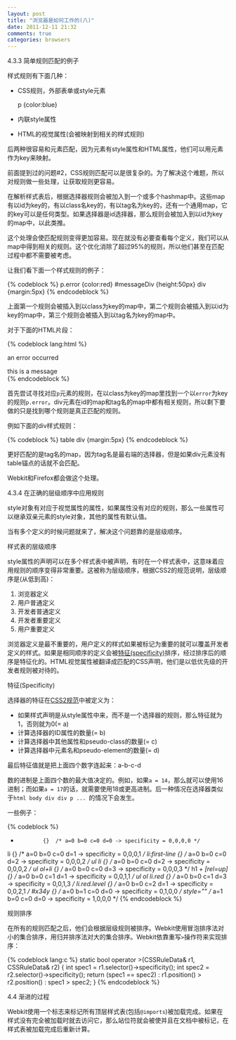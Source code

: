 ```yaml
---
layout: post
title: "浏览器是如何工作的(八)"
date: 2011-12-11 21:32
comments: true
categories: browsers
---
```

4.3.3 简单规则匹配的例子

样式规则有下面几种：

* CSS规则，外部表单或style元素

    p {color:blue}

* 内联style属性

    <p style="color:blue" />

* HTML的视觉属性(会被映射到相关的样式规则)

    <p bgcolor="blue" />

<!-- more -->

后两种很容易和元素匹配，因为元素有style属性和HTML属性，他们可以用元素作为key来映射。

前面提到过的问题#2，CSS规则匹配可以是很复杂的。为了解决这个难题，所以对规则做一些处理，让获取规则更容易。

在解析样式表后，根据选择器规则会被加入到一个或多个hashmap中。这些map有以id为key的，有以class名key的，有以tag名为key的，还有一个通用map，它的key可以是任何类型。如果选择器是id选择器，那么规则会被加入到以id为key的map中，以此类推。

这个处理会使匹配规则变得更加容易。现在就没有必要查看每个定义，我们可以从map中得到相关的规则。这个优化消除了超过95%的规则，所以他们甚至在匹配过程中都不需要被考虑。

让我们看下面一个样式规则的例子：

{% codeblock %}
p.error {color:red}
#messageDiv {height:50px}
div {margin:5px}
{% endcodeblock %}

上面第一个规则会被插入到以class为key的map中，第二个规则会被插入到以id为key的map中，第三个规则会被插入到以tag名为key的map中。

对于下面的HTML片段：

{% codeblock lang:html %}
<p class="error">an error occurred </p>
<div id=" messageDiv">this is a message</div>
{% endcodeblock %}

首先尝试寻找对应`p`元素的规则，在以class为key的map里找到一个以`error`为key的规则`p.error`。div元素在id的map和tag名的map中都有相关规则，所以剩下要做的只是找到哪个规则是真正匹配的规则。

例如下面的div样式规则：

{% codeblock %}
table div {margin:5px}
{% endcodeblock %}

更好匹配的是tag名的map，因为tag名是最右端的选择器，但是如果div元素没有table锚点的话就不会匹配。

Webkit和Firefox都会做这个处理。

4.3.4 在正确的层级顺序中应用规则

style对象有对应于视觉属性的属性，如果属性没有对应的规则，那么一些属性可以继承双亲元素的style对象，其他的属性有默认值。

当有多个定义的时候问题就来了，解决这个问题靠的是层级顺序。

样式表的层级顺序

style属性的声明可以在多个样式表中被声明，有时在一个样式表中，这意味着应用规则的顺序变得非常重要。这被称为层级顺序，根据CSS2的规范说明，层级顺序是(从低到高)：

1. 浏览器定义
2. 用户普通定义
3. 开发者普通定义
4. 开发者重要定义
5. 用户重要定义

浏览器定义是最不重要的，用户定义的样式如果被标记为重要的就可以覆盖开发者定义的样式。如果是相同顺序的定义会被[特征(specificity)](http://www.html5rocks.com/en/tutorials/internals/howbrowserswork/#Specificity "specificity")排序，经过排序后的顺序是特征化的。HTML视觉属性被翻译成匹配的CSS声明，他们是以低优先级的开发者规则被对待的。

特征(Specificity)

选择器的特征在[CSS2规范](http://www.w3.org/TR/CSS2/cascade.html#specificity "CSS2")中被定义为：

* 如果样式声明是从style属性中来，而不是一个选择器的规则，那么特征就为1，否则就为0(= a)
* 计算选择器的ID属性的数量(= b)
* 计算选择器中其他属性和pseudo-class的数量(= c)
* 计算选择器中元素名和pseudo-element的数量(= d)

最后特征值就是把上面四个数字连起来：a-b-c-d

数的进制是上面四个数的最大值决定的。例如，如果`a = 14`，那么就可以使用16进制；而如果`a = 17`的话，就需要使用18或更高进制。后一种情况在选择器类似于`html body div div p ... `的情况下会发生。

一些例子：

{% codeblock %}
*             {}  /* a=0 b=0 c=0 d=0 -> specificity = 0,0,0,0 */
 li            {}  /* a=0 b=0 c=0 d=1 -> specificity = 0,0,0,1 */
 li:first-line {}  /* a=0 b=0 c=0 d=2 -> specificity = 0,0,0,2 */
 ul li         {}  /* a=0 b=0 c=0 d=2 -> specificity = 0,0,0,2 */
 ul ol+li      {}  /* a=0 b=0 c=0 d=3 -> specificity = 0,0,0,3 */
 h1 + *[rel=up]{}  /* a=0 b=0 c=1 d=1 -> specificity = 0,0,1,1 */
 ul ol li.red  {}  /* a=0 b=0 c=1 d=3 -> specificity = 0,0,1,3 */
 li.red.level  {}  /* a=0 b=0 c=2 d=1 -> specificity = 0,0,2,1 */
 #x34y         {}  /* a=0 b=1 c=0 d=0 -> specificity = 0,1,0,0 */
 style=""          /* a=1 b=0 c=0 d=0 -> specificity = 1,0,0,0 */
{% endcodeblock %}

规则排序

在所有的规则匹配之后，他们会根据层级规则被排序。Webkit使用冒泡排序法对小的集合排序，用归并排序法对大的集合排序。Webkit依靠重写`>`操作符来实现排序：

{% codeblock lang:c %}
static bool operator >(CSSRuleData& r1, CSSRuleData& r2)
{
    int spec1 = r1.selector()->specificity();
    int spec2 = r2.selector()->specificity();
    return (spec1 == spec2) : r1.position() > r2.position() : spec1 > spec2; 
}
{% endcodeblock %}

4.4 渐进的过程

Webkit使用一个标志来标记所有顶层样式表(包括`@imports`)被加载完成。如果在样式没有完全被加载时就去访问它，那么站位符就会被使并且在文档中被标记，在样式表被加载完成后重新计算。

